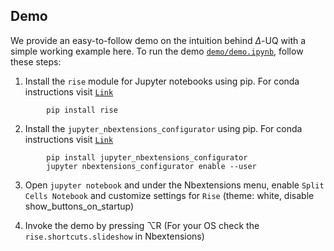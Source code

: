 ## Demo
We provide an easy-to-follow demo on the intuition behind $\Delta$-UQ with a simple working example here. To run the demo [`demo/demo.ipynb`](./demo/demo.ipynb), follow these steps:
1. Install the `rise` module for Jupyter notebooks using pip. For conda instructions visit [`Link`](https://pypi.org/project/rise/)

```
        pip install rise
```

2. Install the `jupyter_nbextensions_configurator` using pip. For conda instructions visit [`Link`](https://github.com/Jupyter-contrib/jupyter_nbextensions_configurator)

```
        pip install jupyter_nbextensions_configurator
        jupyter nbextensions_configurator enable --user
```

3. Open `jupyter notebook` and under the Nbextensions menu, enable `Split Cells Notebook` and customize settings for `Rise` (theme: white, disable show_buttons_on_startup)

4. Invoke the demo by pressing ⌥R (For your OS check the `rise.shortcuts.slideshow` in Nbextensions)
